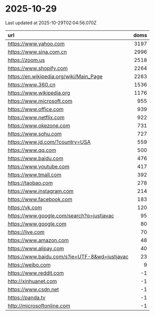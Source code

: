 # 2025-10-29

<!-- BEGIN -->
Last updated at 2025-10-29T02:04:56.070Z

url | doms
:- | -:
https://www.yahoo.com | 3197
https://www.sina.com.cn | 2996
https://zoom.us | 2518
https://www.shopify.com | 2264
https://en.wikipedia.org/wiki/Main_Page | 2263
https://www.360.cn | 1536
https://www.wikipedia.org | 1176
https://www.microsoft.com | 955
https://www.office.com | 939
https://www.netflix.com | 922
https://www.okezone.com | 731
https://www.sohu.com | 727
https://www.jd.com/?country=USA | 559
https://www.qq.com | 500
https://www.baidu.com | 476
https://www.youtube.com | 417
https://www.tmall.com | 392
https://taobao.com | 278
https://www.instagram.com | 214
https://www.facebook.com | 183
https://vk.com | 120
https://www.google.com/search?q=justjavac | 95
https://www.google.com | 80
https://live.com | 70
https://www.amazon.com | 48
https://www.alipay.com | 40
https://www.baidu.com/s?ie=UTF-8&wd=justjavac | 23
https://weibo.com | 9
https://www.reddit.com | -1
http://xinhuanet.com | -1
https://www.csdn.net | -1
https://panda.tv | -1
http://microsoftonline.com | -1
<!-- END -->
